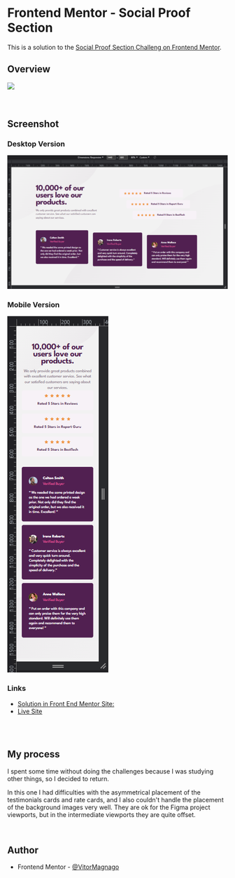 # Frontend Mentor - Social Proof Section

This is a solution to the [Social Proof Section Challeng on Frontend Mentor](https://www.frontendmentor.io/challenges/social-proof-section-6e0qTv_bA).

## Overview

 <img src="https://skillicons.dev/icons?i=html,css,vscode,git,github,figma" />

<br>
<br>
<br>

## Screenshot

### Desktop Version

![](images/desktop-solution.png)

### Mobile Version

![](images/mobile-solution.png)

### Links

- [Solution in Front End Mentor Site:](https://www.frontendmentor.io/solutions/basic-html-and-css-3PEfQBLPRV)
- [Live Site](https://social-proof-six-tau.vercel.app/)

<br>
<br>

## My process

I spent some time without doing the challenges because I was studying other things, so I decided to return.

In this one I had difficulties with the asymmetrical placement of the testimonials cards and rate cards, and I also couldn't handle the placement of the background images very well. They are ok for the Figma project viewports, but in the intermediate viewports they are quite offset.

<br>

## Author

- Frontend Mentor - [@VitorMagnago](https://www.frontendmentor.io/profile/VitorMagnago)
